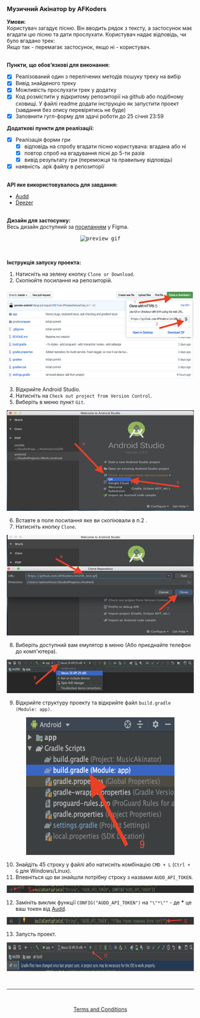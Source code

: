 ### Музичний Акінатор by AFKoders
**Умови:** <br/>
Користувач загадує пісню. Він вводить рядок з тексту, а застосунок має вгадати цю пісню та дати
прослухати. Користувач надає відповідь, чи було вгадано трек:<br/>Якщо так - перемагає застосунок,
якщо ні - користувач.<br/><br/>

**Пункти, що обов’язкові для виконання:**
- [x] Реалізований один з перелічених методів пошуку треку на вибір
- [x] Вивід знайденого треку
- [x] Можливість прослухати трек у додатку
- [x] Код розмістити у відкритому репозиторії на github або подібному сховищі. У файлі readme
додати інструкцію як запустити проект (завдання без опису перевірятись не буде)
- [x] Заповнити гугл-форму для здачі роботи до 25 січня 23:59

**Додаткові пункти для реалізації:**
- [x] Реалізація форми гри
    - [x] відповідь на спробу вгадати пісню користувача: вгадана або ні
    - [x] повтор спроб на вгадування пісні до 5-ти разів
    - [x] вивід результату гри (переможця та правильну відповідь)
- [x] наявність .apk файлу в репозиторії

<br/>**API яке використовувалось для завдання:**
- [Audd](https://audd.io/)
- [Deezer](https://developers.deezer.com/api)

<br/>**Дизайн для застосунку:**<br/>
Весь дизайн доступний за [посиланням](https://www.figma.com/file/7qDWZzYt28soERMdjTk67V/Who%E2%80%99s-singing%3F) у Figma.

<p align="center">
	<kbd>
 		<img src="https://github.com/AFKoders/int20h_test/blob/readme/assets/preview.gif" alt="preview gif" width="300" height="570"/>
	</kbd>
</p>

<br/><br/>**Інструкція запуску проекта:**<br/>
1. Натисніть на зелену кнопку `Clone or Download`.
2. Скопіюйте посилання на репозиторій.

<p align="center">
	<kbd>
 		<img src="https://github.com/AFKoders/int20h_test/blob/readme/assets/1.png" alt="1" width="720" height="245"/>
	</kbd>
</p>

3. Відкрийте Android Studio.
4. Натисніть на `Check out project from Version Control`.
5. Виберіть в меню пункт `Git`.

<p align="center">
	<kbd>
 		<img src="https://github.com/AFKoders/int20h_test/blob/readme/assets/2.png" alt="2" width="510" height="270"/>
	</kbd>
</p>

6. Вставте в поле посилання яке ви скопіювали в п.2 .
7. Натисніть кнопку `Clone`.

<p align="center">
	<kbd>
 		<img src="https://github.com/AFKoders/int20h_test/blob/readme/assets/3.png" alt="3" width="510" height="270"/>
	</kbd>
</p>

8. Виберіть доступний вам емулятор в меню (Або приєднайте телефон до комп'ютера).

<p align="center">
	<kbd>
 		<img src="https://github.com/AFKoders/int20h_test/blob/readme/assets/4.png" alt="4" width="720" height="90"/>
	</kbd>
</p>

9. Відкрийте структуру проекту та відкрийте файл `build.gradle (Module: app)`.

<p align="center">
	<kbd>
 		<img src="https://github.com/AFKoders/int20h_test/blob/readme/assets/5.png" alt="5" width="400" height="370"/>
	</kbd>
</p>

10. Знайдіть 45 строку у файлі або натисніть комбінацію `CMD + L` (`Ctrl + G` для Windows/Linux).
11. Впевніться що ви знайшли потрібну строку з назвами `AUDD_API_TOKEN`.

<p align="center">
	<kbd>
 		<img src="https://github.com/AFKoders/int20h_test/blob/readme/assets/6.png" alt="6" width="720" height="20"/>
	</kbd>
</p>

12. Замініть виклик функції `CONFIG("AUDD_API_TOKEN")` на `"\"*\""` - де **\*** це ваш токен від [Audd](https://audd.io/).

<p align="center">
	<kbd>
 		<img src="https://github.com/AFKoders/int20h_test/blob/readme/assets/7.png" alt="7" width="720" height="20"/>
	</kbd>
</p>

13. Запусть проект.

<p align="center">
	<kbd>
 		<img src="https://github.com/AFKoders/int20h_test/blob/readme/assets/8.png" alt="8" width="720" height="77"/>
	</kbd>
</p>

<br/>

---

<br/>
<p align="center">
  <a href="https://www.websitepolicies.com/policies/view/VIdzKqQj">Terms and Conditions</a>
</p>